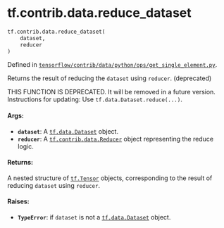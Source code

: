 <div itemscope itemtype="http://developers.google.com/ReferenceObject">
<meta itemprop="name" content="tf.contrib.data.reduce_dataset" />
<meta itemprop="path" content="Stable" />
</div>

# tf.contrib.data.reduce_dataset

``` python
tf.contrib.data.reduce_dataset(
    dataset,
    reducer
)
```



Defined in [`tensorflow/contrib/data/python/ops/get_single_element.py`](/code/stable/tensorflow/contrib/data/python/ops/get_single_element.py).

Returns the result of reducing the `dataset` using `reducer`. (deprecated)

THIS FUNCTION IS DEPRECATED. It will be removed in a future version.
Instructions for updating:
Use `tf.data.Dataset.reduce(...)`.

#### Args:

* <b>`dataset`</b>: A <a href="../../../tf/data/Dataset.md"><code>tf.data.Dataset</code></a> object.
* <b>`reducer`</b>: A <a href="../../../tf/contrib/data/Reducer.md"><code>tf.contrib.data.Reducer</code></a> object representing the reduce logic.


#### Returns:

A nested structure of <a href="../../../tf/Tensor.md"><code>tf.Tensor</code></a> objects, corresponding to the result
of reducing `dataset` using `reducer`.


#### Raises:

* <b>`TypeError`</b>: if `dataset` is not a <a href="../../../tf/data/Dataset.md"><code>tf.data.Dataset</code></a> object.